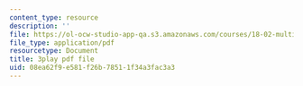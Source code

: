 ```yaml
---
content_type: resource
description: ''
file: https://ol-ocw-studio-app-qa.s3.amazonaws.com/courses/18-02-multivariable-calculus-fall-2007/08ea62f9e581f26b78511f34a3fac3a3_U1EcnfTKXJ0.pdf
file_type: application/pdf
resourcetype: Document
title: 3play pdf file
uid: 08ea62f9-e581-f26b-7851-1f34a3fac3a3
---
```

